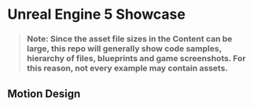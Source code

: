 # Unreal Engine 5 Showcase

> ### **Note:** Since the asset file sizes in the Content can be large, this repo will generally show code samples, hierarchy of files, blueprints and game screenshots. For this reason, not every example may contain assets.


## Motion Design